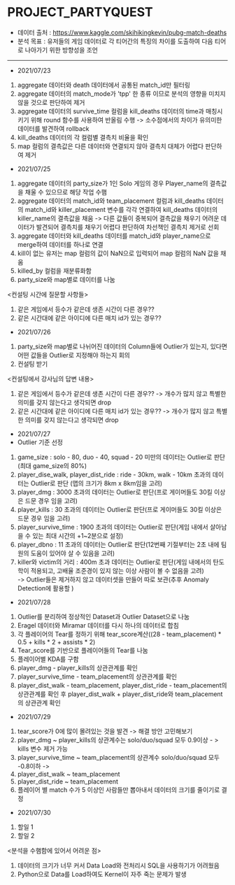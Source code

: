 # PROJECT_PARTYQUEST
- 데이터 출처 : https://www.kaggle.com/skihikingkevin/pubg-match-deaths
- 분석 목표 : 유저들의 게임 데이터로 각 티어간의 특징의 차이를 도출하여 다음 티어로 나아가기 위한 방향성을 조언
---
- 2021/07/23
1. aggregate 데이터와 death 데이터에서 공통된 match_id만 필터링
2. aggregate 데이터의 match_mode가 'tpp' 한 종류 이므로 분석의 영향을 미치지 않을 것으로 판단하여 제거
3. aggregate 데이터의 survive_time 컬럼을 kill_deaths 데이터의 time과 매칭시키기 위해 round 함수를 사용하여 반올림 수행 -> 소수점에서의 차이가 유의미한 데이터를 발견하여 rollback
4. kill_deaths 데이터의 각 컬럼별 결측치 비율을 확인 
5. map 컬럼의 결측값은 다른 데이터와 연결되지 않아 결측치 대체가 어렵다 판단하여 제거

- 2021/07/25
1. aggregate 데이터의 party_size가 1인 Solo 게임의 경우 Player_name의 결측값을 채울 수 있으므로 해당 작업 수햄
2. aggregate 데이터의 match_id와 team_placement 컬럼과 kill_deaths 데이터의 match_id와 killer_placement 변수를 각각 연결하여 kill_deaths 데이터의 killer_name의 결측값을 채움
-> 다른 값들이 중복되어 결측값을 채우기 어려운 데이터가 발견되어 결측치를 채우기 어렵다 판단하여 차선책인 결측치 제거로 선회
3. aggregate 데이터와 kill_deaths 데이터를 match_id와 player_name으로 merge하여 데이터를 하나로 연결
4. kill이 없는 유저는 map 컬럼의 값이 NaN으로 입력되어 map 컬럼의 NaN 값을 채움
5. killed_by 컬럼을 재분류화함
6. party_size와 map별로 데이터를 나눔

<컨설팅 시간에 질문할 사항들>
1. 같은 게임에서 등수가 같은데 생존 시간이 다른 경우??
2. 같은 시간대에 같은 아이디에 다른 매치 id가 있는 경우??   

- 2021/07/26
1. party_size와 map별로 나뉘어진 데이터의 Column들에 Outlier가 있는지, 있다면 어떤 값들을 Outlier로 지정해야 하는지 회의
2. 컨설팅 받기   

<컨설팅에서 강사님의 답변 내용>
1. 같은 게임에서 등수가 같은데 생존 시간이 다른 경우?? -> 개수가 많지 않고 특별한 의미를 갖지 않는다고 생각되면 drop
2. 같은 시간대에 같은 아이디에 다른 매치 id가 있는 경우?? -> 개수가 많지 않고 특별한 의미를 갖지 않는다고 생각되면 drop

- 2021/07/27
- Outlier 기준 선정
1. game_size : solo - 80, duo - 40, squad - 20 미만의 데이터는 Outlier로 판단(최대 game_size의 80%)
2. player_dise_walk, player_dist_ride : ride - 30km, walk - 10km 초과의 데이터는 Outlier로 판단 (맵의 크기가 8km x 8km임을 고려)
3. player_dmg : 3000 초과의 데이터는 Outlier로 판단(프로 게이머들도 30킬 이상은 드문 경우 임을 고려)
4. player_kills : 30 초과의 데이터는 Outlier로 판단(프로 게이머들도 30킬 이상은 드문 경우 임을 고려)
5. player_survive_time : 1900 초과의 데이터는 Outlier로 판단(게임 내에서 살아남을 수 있는 최대 시간의 +1~2분으로 설정)
6. player_dbno : 11 초과의 데이터는 Outlier로 판단(12번째 기절부터는 2초 내에 팀원의 도움이 있어야 살 수 있음을 고려)
7. killer와 victim의 거리 : 400m 초과 데이터는 Outlier로 판단(게임 내에서의 탄도학이 적용되고, 고배율 조준경이 있지 않는 이상 사람이 볼 수 없음을 고려)   
-> Outlier들은 제거하지 않고 데이터셋을 만들어 따로 보관(추후 Anomaly Detection에 활용할 )

- 2021/07/28
1. Outlier를 분리하여 정상적인 Dataset과 Outlier Dataset으로 나눔
2. Eragel 데이터와 Miramar 데이터를 다시 하나의 데이터로 합침
3. 각 플레이어의 Tear를 정하기 위해 tear_score계산((28 - team_placement) * 0.5 + kills * 2 + assists * 2)
4. Tear_score를 기반으로 플레이어들의 Tear를 나눔
5. 플레이어별 KDA를 구함
6. player_dmg - player_kills의 상관관계를 확인
7. player_survive_time - team_placement의 상관관계를 확인
8. player_dist_walk - team_placement, player_dist_ride - team_placement의 상관관계를 확인 후 player_dist_walk + player_dist_ride와 team_placement의 상관관계 확인

- 2021/07/29
1. tear_score가 0에 많이 몰려있는 것을 발견 -> 해결 방안 고민해보기
2. player_dmg ~ player_kills의 상관계수는 solo/duo/squad 모두 0.9이상 - > kills 변수 제거 가능
3. player_survive_time ~ team_placement의 상관계수 solo/duo/squad 모두 -0.8이하 -> 
4. player_dist_walk ~ team_placement
5. player_dist_ride ~ team_placement
6. 플레이어 별 match 수가 5 이상인 사람들만 뽑아내서 데이터의 크기를 줄이기로 결정

- 2021/07/30
1. 할일 1
2. 할일 2   

<분석을 수햄함에 있어서 어려운 점>
1. 데이터의 크기가 너무 커서 Data Load와 전처리시 SQL을 사용하기가 어려웠음
2. Python으로 Data를 Load하여도 Kernel이 자주 죽는 문제가 발생
